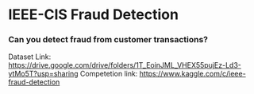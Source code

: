 # IEEE-CIS Fraud Detection
### Can you detect fraud from customer transactions?
Dataset Link: https://drive.google.com/drive/folders/1T_EoinJML_VHEX55pujEz-Ld3-ytMo5T?usp=sharing
Competetion link: https://www.kaggle.com/c/ieee-fraud-detection
